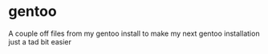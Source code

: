 # gentoo
A couple off files from my gentoo install to make my next gentoo installation just a tad bit easier 
